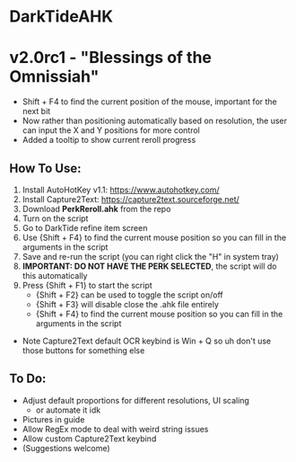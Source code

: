# DarkTideAHK

# v2.0rc1 - "Blessings of the Omnissiah"
- Shift + F4 to find the current position of the mouse, important for the next bit
- Now rather than positioning automatically based on resolution, the user can input the X and Y positions for more control
- Added a tooltip to show current reroll progress

## How To Use:
1. Install AutoHotKey v1.1: https://www.autohotkey.com/
2. Install Capture2Text: https://capture2text.sourceforge.net/ 
3. Download **PerkReroll.ahk** from the repo
4. Turn on the script
5. Go to DarkTide refine item screen
6. Use {Shift + F4} to find the current mouse position so you can fill in the arguments in the script
7. Save and re-run the script (you can right click the "H" in system tray)
8. **IMPORTANT: DO NOT HAVE THE PERK SELECTED**, the script will do this automatically
9. Press {Shift + F1} to start the script
    - {Shift + F2} can be used to toggle the script on/off
    - {Shift + F3} will disable close the .ahk file entirely
    - {Shift + F4} to find the current mouse position so you can fill in the arguments in the script

- Note Capture2Text default OCR keybind is Win + Q so uh don't use those buttons for something else

## To Do:
- Adjust default proportions for different resolutions, UI scaling
    - or automate it idk
- Pictures in guide
- Allow RegEx mode to deal with weird string issues
- Allow custom Capture2Text keybind
- (Suggestions welcome)
